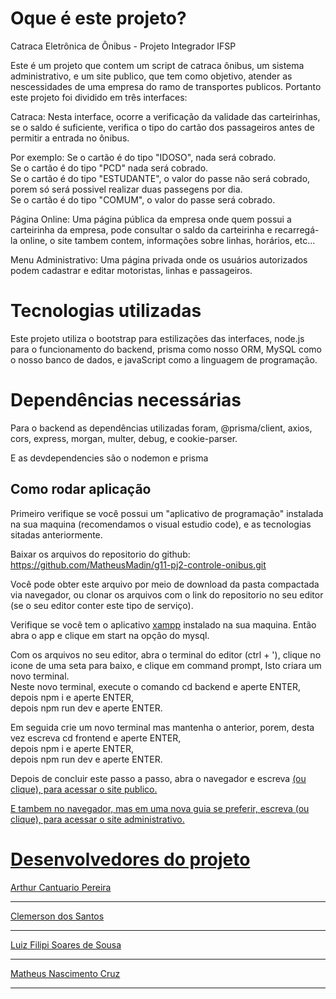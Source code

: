 <h1>Oque é este projeto?</h1>

Catraca Eletrônica de Ônibus - Projeto Integrador IFSP

Este é um projeto que contem um script de catraca ônibus, um sistema administrativo, e um site publico, que tem como objetivo, atender as nescessidades de uma empresa do ramo de transportes publicos. Portanto este projeto foi dividido em três interfaces:

 Catraca: Nesta interface, ocorre a verificação da validade das carteirinhas, se o saldo é suficiente, verifica o tipo do cartão dos passageiros antes de permitir a entrada no ônibus.

 Por exemplo: Se o cartão é do tipo "IDOSO", nada será cobrado.<br>
              Se o cartão é do tipo "PCD" nada será cobrado.<br>
              Se o cartão é do tipo "ESTUDANTE", o valor do passe não será cobrado, porem só será possivel realizar duas passegens por dia.<br>
              Se o cartão é do tipo "COMUM", o valor do passe será cobrado.<br>

 Página Online: Uma página pública da empresa onde quem possui a carteirinha da empresa, pode consultar o saldo da carteirinha e recarregá-la online, o site tambem contem, informações sobre linhas, horários, etc...

 Menu Administrativo: Uma página privada onde os usuários autorizados podem cadastrar e editar motoristas, linhas e passageiros.


<h1>Tecnologias utilizadas</h1>

Este projeto utiliza o bootstrap para estilizações das interfaces, node.js para o funcionamento do backend, prisma como nosso ORM, MySQL como o nosso banco de dados,  e javaScript como a linguagem de programação.

<h1>Dependências necessárias</h1>

Para o backend as dependências utilizadas foram, @prisma/client, axios, cors, express, morgan, multer, debug, e cookie-parser.

E as devdependencies são o nodemon e prisma

<h2>Como rodar aplicação</h2>

Primeiro verifique se você possui um "aplicativo de programação" instalada na sua maquina (recomendamos o visual estudio code), e as tecnologias sitadas anteriormente.

Baixar os arquivos do repositorio do github: https://github.com/MatheusMadin/g11-pj2-controle-onibus.git

Você pode obter este arquivo por meio de download da pasta compactada via navegador, ou clonar os arquivos com o link do repositorio no seu editor (se o seu editor conter este tipo de serviço).

Verifique se você tem o aplicativo <a href='https://www.apachefriends.org/pt_br/index.html'>xampp</a> instalado na sua maquina. Então abra o app e clique em start na opçâo do mysql.

Com os arquivos no seu editor, abra o terminal do editor (ctrl + '), clique no icone de uma seta para baixo, e clique em command prompt, Isto criara um novo terminal.<br> Neste novo terminal, execute o comando cd backend e aperte ENTER,<br> depois npm i e aperte ENTER,<br> depois npm run dev e aperte ENTER.

Em seguida crie um novo terminal mas mantenha o anterior, porem, desta vez escreva cd frontend e aperte ENTER,<br> depois npm i e aperte ENTER,<br> depois npm run dev e aperte ENTER.

Depois de concluir este passo a passo, abra o navegador e escreva <a href='http://127.0.0.1:3001/litoraltransporte'> (ou clique), para acessar o site publico.

E tambem no navegador, mas em uma nova guia se preferir, escreva <a href='http://localhost:3001/admin/'> (ou clique), para acessar o site administrativo.

 <h1>Desenvolvedores do projeto</h1>

 Arthur Cantuario Pereira<hr>
 Clemerson dos Santos <hr>
 Luiz Filipi Soares de Sousa<hr>
 Matheus Nascimento Cruz<hr>

